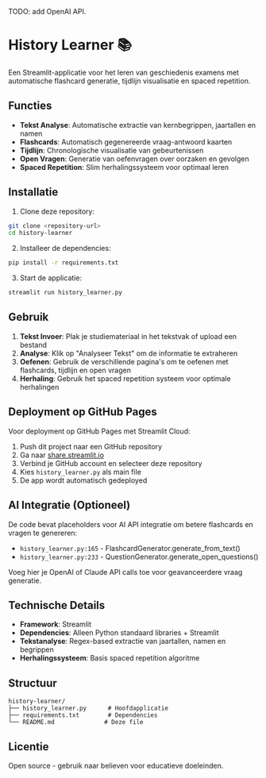 TODO: add OpenAI API.

# History Learner 📚

Een Streamlit-applicatie voor het leren van geschiedenis examens met automatische flashcard generatie, tijdlijn visualisatie en spaced repetition.

## Functies

- **Tekst Analyse**: Automatische extractie van kernbegrippen, jaartallen en namen
- **Flashcards**: Automatisch gegenereerde vraag-antwoord kaarten
- **Tijdlijn**: Chronologische visualisatie van gebeurtenissen
- **Open Vragen**: Generatie van oefenvragen over oorzaken en gevolgen
- **Spaced Repetition**: Slim herhalingssysteem voor optimaal leren

## Installatie

1. Clone deze repository:
```bash
git clone <repository-url>
cd history-learner
```

2. Installeer de dependencies:
```bash
pip install -r requirements.txt
```

3. Start de applicatie:
```bash
streamlit run history_learner.py
```

## Gebruik

1. **Tekst Invoer**: Plak je studiemateriaal in het tekstvak of upload een bestand
2. **Analyse**: Klik op "Analyseer Tekst" om de informatie te extraheren
3. **Oefenen**: Gebruik de verschillende pagina's om te oefenen met flashcards, tijdlijn en open vragen
4. **Herhaling**: Gebruik het spaced repetition systeem voor optimale herhalingen

## Deployment op GitHub Pages

Voor deployment op GitHub Pages met Streamlit Cloud:

1. Push dit project naar een GitHub repository
2. Ga naar [share.streamlit.io](https://share.streamlit.io)
3. Verbind je GitHub account en selecteer deze repository
4. Kies `history_learner.py` als main file
5. De app wordt automatisch gedeployed

## AI Integratie (Optioneel)

De code bevat placeholders voor AI API integratie om betere flashcards en vragen te genereren:

- `history_learner.py:165` - FlashcardGenerator.generate_from_text()
- `history_learner.py:233` - QuestionGenerator.generate_open_questions()

Voeg hier je OpenAI of Claude API calls toe voor geavanceerdere vraag generatie.

## Technische Details

- **Framework**: Streamlit
- **Dependencies**: Alleen Python standaard libraries + Streamlit
- **Tekstanalyse**: Regex-based extractie van jaartallen, namen en begrippen
- **Herhalingssysteem**: Basis spaced repetition algoritme

## Structuur

```
history-learner/
├── history_learner.py      # Hoofdapplicatie
├── requirements.txt        # Dependencies
└── README.md              # Deze file
```

## Licentie

Open source - gebruik naar believen voor educatieve doeleinden.
